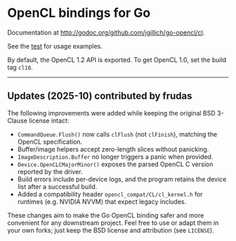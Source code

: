 # OpenCL bindings for Go

Documentation at <http://godoc.org/github.com/jgillich/go-opencl/cl>.

See the [test](cl/cl_test.go) for usage examples.

By default, the OpenCL 1.2 API is exported. To get OpenCL 1.0, set the build tag `cl10`.

---

## Updates (2025-10) contributed by frudas

The following improvements were added while keeping the original BSD 3-Clause license intact:

- `CommandQueue.Flush()` now calls `clFlush` (not `clFinish`), matching the OpenCL specification.
- Buffer/image helpers accept zero-length slices without panicking.
- `ImageDescription.Buffer` no longer triggers a panic when provided.
- `Device.OpenCLCMajorMinor()` exposes the parsed OpenCL C version reported by the driver.
- Build errors include per-device logs, and the program retains the device list after a successful build.
- Added a compatibility header `opencl_compat/CL/cl_kernel.h` for runtimes (e.g. NVIDIA NVVM) that expect legacy includes.

These changes aim to make the Go OpenCL binding safer and more convenient for any downstream project. Feel free to use or adapt them in your own forks; just keep the BSD license and attribution (see `LICENSE`).
